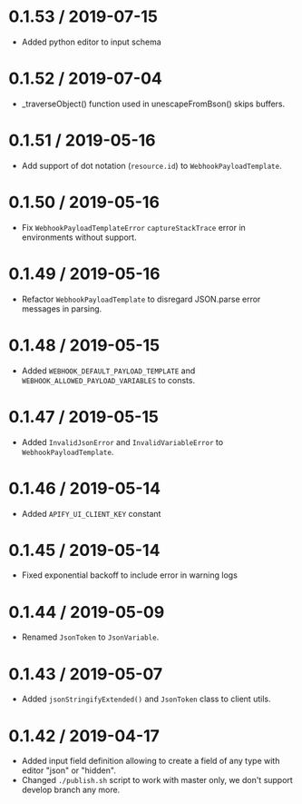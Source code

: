 0.1.53 / 2019-07-15
===================
- Added python editor to input schema

0.1.52 / 2019-07-04
===================
- _traverseObject() function used in unescapeFromBson() skips buffers.

0.1.51 / 2019-05-16
===================
- Add support of dot notation (`resource.id`) to `WebhookPayloadTemplate`.

0.1.50 / 2019-05-16
===================
- Fix `WebhookPayloadTemplateError` `captureStackTrace` error in environments without support.

0.1.49 / 2019-05-16
===================
- Refactor `WebhookPayloadTemplate` to disregard JSON.parse error messages in parsing.

0.1.48 / 2019-05-15
===================
- Added `WEBHOOK_DEFAULT_PAYLOAD_TEMPLATE` and `WEBHOOK_ALLOWED_PAYLOAD_VARIABLES` to consts.

0.1.47 / 2019-05-15
===================
- Added `InvalidJsonError` and `InvalidVariableError` to `WebhookPayloadTemplate`.

0.1.46 / 2019-05-14
===================
- Added `APIFY_UI_CLIENT_KEY` constant

0.1.45 / 2019-05-14
===================
- Fixed exponential backoff to include error in warning logs

0.1.44 / 2019-05-09
===================
- Renamed `JsonToken` to `JsonVariable`.

0.1.43 / 2019-05-07
===================
- Added `jsonStringifyExtended()` and `JsonToken` class to client utils.

0.1.42 / 2019-04-17
===================
- Added input field definition allowing to create a field of any type with editor "json" or "hidden".
- Changed `./publish.sh` script to work with master only, we don't support develop branch any more.
